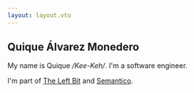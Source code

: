 ```yaml
---
layout: layout.vto
---
```


## Quique Álvarez Monedero

My name is Quique _/Kee-Keh/_. I'm a software engineer.

I'm part of [The Left Bit](https://www.theleftbit.com) and [Semantico](https://semantico.ai).